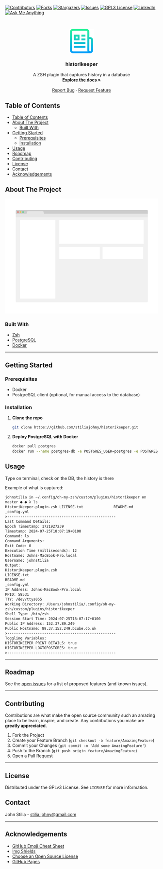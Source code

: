 
[![Contributors][contributors-shield]][contributors-url]
[![Forks][forks-shield]][forks-url]
[![Stargazers][stars-shield]][stars-url]
[![Issues][issues-shield]][issues-url]
[![GPL3 License][license-shield]][license-url]
[![LinkedIn][linkedin-shield]][linkedin-url]
[![Ask Me Anything][ask-me-anything]][personal-page]

<!-- PROJECT LOGO -->
<br />
<p align="center">
  <a href="https://github.com/stiliajohny/historikeeper">
    <img src="https://raw.githubusercontent.com/stiliajohny/historikeeper/main/.assets/logo.png" alt="Main Logo" width="80" height="80">
  </a>

  <h3 align="center">historikeeper</h3>

  <p align="center">
    A ZSH plugin that captures history in a database
    <br />
    <a href="./README.md"><strong>Explore the docs »</strong></a>
    <br />
    <br />
    <a href="https://github.com/stiliajohny/historikeeper/issues/new?labels=i%3A+bug&template=1-bug-report.md">Report Bug</a>
    ·
    <a href="https://github.com/stiliajohny/historikeeper/issues/new?labels=i%3A+enhancement&template=2-feature-request.md">Request Feature</a>
  </p>
</p>

<!-- TABLE OF CONTENTS -->

## Table of Contents

- [Table of Contents](#table-of-contents)
- [About The Project](#about-the-project)
  - [Built With](#built-with)
- [Getting Started](#getting-started)
  - [Prerequisites](#prerequisites)
  - [Installation](#installation)
- [Usage](#usage)
- [Roadmap](#roadmap)
- [Contributing](#contributing)
- [License](#license)
- [Contact](#contact)
- [Acknowledgements](#acknowledgements)

<!-- ABOUT THE PROJECT -->

## About The Project

[![historikeeper Screen Shot][product-screenshot]](./.assets/screenshot.png)

### Built With

- [Zsh](https://www.zsh.org)
- [PostgreSQL](https://www.postgresql.org)
- [Docker](https://www.docker.com)

---

<!-- GETTING STARTED -->

## Getting Started

### Prerequisites

- Docker
- PostgreSQL client (optional, for manual access to the database)

### Installation

1. **Clone the repo**

   ```sh
   git clone https://github.com/stiliajohny/historikeeper.git
   ```

2. **Deploy PostgreSQL with Docker**

   ```sh
   docker pull postgres
   docker run --name postgres-db -e POSTGRES_USER=postgres -e POSTGRES_PASSWORD=mysecretpassword -e POSTGRES_DB=histori_keeper -p 5432:5432 -d postgres
   ```

## Usage

Type on terminal, check on the DB, the history is there 

Example of what is captured: 
```shell
johnstilia in ~/.config/oh-my-zsh/custom/plugins/historikeeper on master ● ● λ ls
HistoriKeeper.plugin.zsh LICENSE.txt              README.md                _config.yml
>--------------------------------------------------                                                                                                                                                                                                                                                                                                                                                                
Last Command Details:
Epoch Timestamp: 1721927239
Timestamp: 2024-07-25T18:07:19+0100
Command: ls
Command Arguments: 
Exit Code: 0
Execution Time (milliseconds): 12
Hostname: Johns-MacBook-Pro.local
Username: johnstilia
Output:
HistoriKeeper.plugin.zsh
LICENSE.txt
README.md
_config.yml
IP Address: Johns-MacBook-Pro.local
PPID: 58531
TTY: /dev/ttys055
Working Directory: /Users/johnstilia/.config/oh-my-zsh/custom/plugins/historikeeper
Shell Type: /bin/zsh
Session Start Time: 2024-07-25T18:07:17+0100
Public IP Address: 152.37.89.249
Public Hostname: 89.37.152.249.bcube.co.uk
>--------------------------------------------------
Toggling Variables:
HISTORIKEEPER_PRINT_DETAILS: true
HISTORIKEEPER_LOGTOPOSTGRES: true
>--------------------------------------------------
```


---

## Roadmap

See the [open issues](https://github.com/stiliajohny/historikeeper/issues) for a list of proposed features (and known issues).

---

## Contributing

Contributions are what make the open source community such an amazing place to be learn, inspire, and create. Any contributions you make are **greatly appreciated**.

1. Fork the Project
2. Create your Feature Branch (`git checkout -b feature/AmazingFeature`)
3. Commit your Changes (`git commit -m 'Add some AmazingFeature'`)
4. Push to the Branch (`git push origin feature/AmazingFeature`)
5. Open a Pull Request

---

## License

Distributed under the GPLv3 License. See `LICENSE` for more information.

## Contact

John Stilia - stilia.johny@gmail.com

---

## Acknowledgements

- [GitHub Emoji Cheat Sheet](https://www.webpagefx.com/tools/emoji-cheat-sheet)
- [Img Shields](https://shields.io)
- [Choose an Open Source License](https://choosealicense.com)
- [GitHub Pages](https://pages.github.com)

<!-- MARKDOWN LINKS & IMAGES -->
<!-- https://www.markdownguide.org/basic-syntax/#reference-style-links -->

[contributors-shield]: https://img.shields.io/github/contributors/stiliajohny/historikeeper.svg?style=for-the-badge
[contributors-url]: https://github.com/stiliajohny/historikeeper/graphs/contributors
[forks-shield]: https://img.shields.io/github/forks/stiliajohny/historikeeper.svg?style=for-the-badge
[forks-url]: https://github.com/stiliajohny/historikeeper/network/members
[stars-shield]: https://img.shields.io/github/stars/stiliajohny/historikeeper.svg?style=for-the-badge
[stars-url]: https://github.com/stiliajohny/historikeeper/stargazers
[issues-shield]: https://img.shields.io/github/issues/stiliajohny/historikeeper.svg?style=for-the-badge
[issues-url]: https://github.com/stiliajohny/historikeeper/issues
[license-shield]: https://img.shields.io/github/license/stiliajohny/historikeeper?style=for-the-badge
[license-url]: https://github.com/stiliajohny/historikeeper/blob/master/LICENSE.txt
[linkedin-shield]: https://img.shields.io/badge/-LinkedIn-black.svg?style=for-the-badge&logo=linkedin&colorB=555
[linkedin-url]: https://linkedin.com/in/john.stilia/
[product-screenshot]: .assets/screenshot.png
[ask-me-anything]: https://img.shields.io/badge/Ask%20me-anything-1abc9c.svg?style=for-the-badge
[personal-page]: https://github.com/stiliajohny
